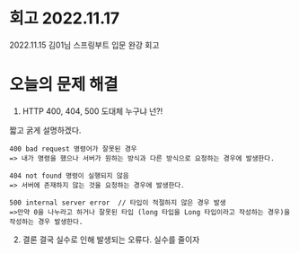 # 회고 2022.11.17

2022.11.15 김01님 스프링부트 입문 완강 회고

# 오늘의 문제 해결 

1. HTTP 400, 404, 500 도대체 누구냐 넌?!

짧고 굵게 설명하겠다.

    400 bad request 명령어가 잘못된 경우
    => 내가 명령을 했으나 서버가 원하는 방식과 다른 방식으로 요청하는 경우에 발생한다.
    
    404 not found 명령이 실행되지 않음
    => 서버에 존재하지 않는 것을 요청하는 경우에 발생한다.
    
    500 internal server error  // 타입이 적절하지 않은 경우 발생
    =>만약 0을 나누라고 하거나 잘못된 타입 (long 타입을 Long 타입이라고 작성하는 경우)을 작성하는 경우 발생한다.

2. 결론
 결국 실수로 인해 발생되는 오류다. 실수를 줄이자